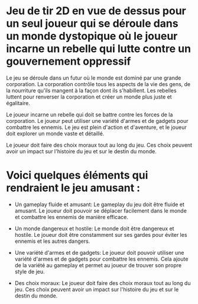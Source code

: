 # Jeu de tir 2D en vue de dessus pour un seul joueur qui se déroule dans un monde dystopique où le joueur incarne un rebelle qui lutte contre un gouvernement oppressif

Le jeu se déroule dans un futur où le monde est dominé par une grande corporation. La corporation contrôle tous les aspects de la vie des gens, de la nourriture qu'ils mangent à la façon dont ils s'habillent. Les rebelles luttent pour renverser la corporation et créer un monde plus juste et égalitaire.


Le joueur incarne un rebelle qui doit se battre contre les forces de la corporation. Le joueur peut utiliser une variété d'armes et de gadgets pour combattre les ennemis. Le jeu est plein d'action et d'aventure, et le joueur doit explorer un monde vaste et détaillé.


Le joueur doit faire des choix moraux tout au long du jeu. Ces choix peuvent avoir un impact sur l'histoire du jeu et sur le destin du monde.


# Voici quelques éléments qui rendraient le jeu amusant :

- Un gameplay fluide et amusant: Le gameplay du jeu doit être fluide et amusant. Le joueur doit pouvoir se déplacer facilement dans le monde et combattre les ennemis de manière efficace.

- Un monde dangereux et hostile: Le monde doit être dangereux et hostile. Le joueur doit être constamment sur ses gardes pour éviter les ennemis et les autres dangers.

- Une variété d'armes et de gadgets: Le joueur doit pouvoir utiliser une variété d'armes et de gadgets pour combattre les ennemis. Cela ajoute de la variété au gameplay et permet au joueur de trouver son propre style de jeu.

- Des choix moraux: Le joueur doit faire des choix moraux tout au long du jeu. Ces choix peuvent avoir un impact sur l'histoire du jeu et sur le destin du monde.

